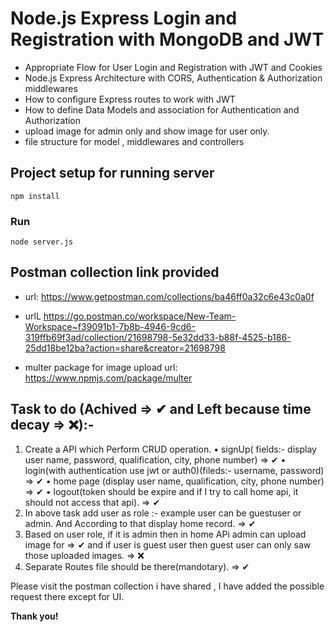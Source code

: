 # Node.js Express Login and Registration with MongoDB and JWT

- Appropriate Flow for User Login and Registration with JWT and Cookies
- Node.js Express Architecture with CORS, Authentication & Authorization middlewares
- How to configure Express routes to work with JWT
- How to define Data Models and association for Authentication and Authorization
- upload image for admin only and show image for user only.
- file structure for model , middlewares and controllers 

## Project setup for running server
```
npm install
```

### Run
```
node server.js
```

## Postman collection link provided

- url: https://www.getpostman.com/collections/ba46ff0a32c6e43c0a0f
- urlL https://go.postman.co/workspace/New-Team-Workspace~f39091b1-7b8b-4946-9cd6-319ffb69f3ad/collection/21698798-5e32dd33-b88f-4525-b186-25dd18be12ba?action=share&creator=21698798

- multer package for image upload url: https://www.npmjs.com/package/multer



## Task to do (Achived => ✔ and Left because time decay => ❌):-
1. Create a API which Perform CRUD operation.
• signUp( fields:- display user name, password, qualification, city, phone
number) => ✔
• login(with authentication use jwt or auth0)(fileds:- username,
password)  => ✔
• home page (display user name, qualification, city, phone number) => ✔
• logout(token should be expire and if I try to call home api, it should not
access that api). => ✔
2. In above task add user as role :- example user can be guestuser or admin. 
And According to that display home record. => ✔
3. Based on user role, if it is admin then in home APi admin can upload image for
=> ✔
and if user is guest user then guest user can only saw those uploaded
images. => ❌
4. Separate Routes file should be there(mandotary). => ✔

Please visit the postman collection i have shared , I have added the possible request there except for UI. 


**Thank you!** 
